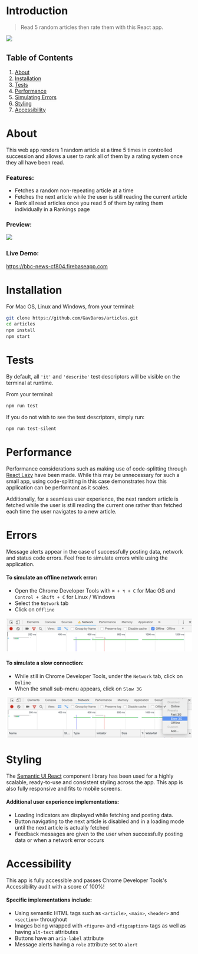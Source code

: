 # Introduction

> Read 5 random articles then rate them with this React app.

![](https://img.shields.io/github/last-commit/GavBaros/articles.svg?style=flat)

## Table of Contents

1. [About](#about)
1. [Installation](#installation)
1. [Tests](#tests)
1. [Performance](#performance)
1. [Simulating Errors](#errors)
1. [Styling](#styling)
1. [Accessibility](#accessibility)

# About

This web app renders 1 random article at a time 5 times in controlled succession and allows a user to rank all of them by a rating system once they all have been read.

### Features:

- Fetches a random non-repeating article at a time
- Fetches the next article while the user is still reading the current article
- Rank all read articles once you read 5 of them by rating them individually in a Rankings page

### Preview:

![](demo.gif)


### Live Demo: 

https://bbc-news-cf804.firebaseapp.com

# Installation

For Mac OS, Linux and Windows, from your terminal:

```sh
git clone https://github.com/GavBaros/articles.git
cd articles
npm install
npm start
```

# Tests

By default, all `'it'` and `'describe'` test descriptors will be visible on the terminal at runtime.

From your terminal:

```sh
npm run test
```

If you do not wish to see the test descriptors, simply run:

```sh
npm run test-silent
```

# Performance

[1]: https://reactjs.org/docs/code-splitting.html#reactlazy

Performance considerations such as making use of code-splitting through [React Lazy][1] have been made. While this may be unnecessary for such a small app, using code-splitting in this case demonstrates how this application can be performant as it scales.

Additionally, for a seamless user experience, the next random article is fetched while the user is still reading the current one rather than fetched each time the user navigates to a new article.

# Errors

Message alerts appear in the case of successfully posting data, network and status code errors.
Feel free to simulate errors while using the application.

#### To simulate an offline network error:

- Open the Chrome Developer Tools with `⌘ + ⌥ + C` for Mac OS and `Control + Shift + C` for Linux / Windows
- Select the `Network` tab
- Click on `Offline`

![](offline.png)

#### To simulate a slow connection:

- While still in Chrome Developer Tools, under the `Network` tab, click on `Online`
- When the small sub-menu appears, click on `Slow 3G`

![](slow3g.png)

# Styling

[2]: https://github.com/Semantic-Org/Semantic-UI-React

The [Semantic UI React][2] component library has been used for a highly scalable, ready-to-use and consistent styling across the app. This app is also fully responsive and fits to mobile screens.

#### Additional user experience implementations:

- Loading indicators are displayed while fetching and posting data.
- Button navigating to the next article is disabled and in a loading mode until the next article is actually fetched
- Feedback messages are given to the user when successfully posting data or when a network error occurs

# Accessibility

This app is fully accessible and passes Chrome Developer Tools's Accessibility audit with a score of 100%!

#### Specific implementations include:

- Using semantic HTML tags such as `<article>`, `<main>`, `<header>` and `<section>` throughout
- Images being wrapped with `<figure>` and `<figcaption>` tags as well as having `alt-text` attributes
- Buttons have an `aria-label` attribute
- Message alerts having a `role` attribute set to `alert`
